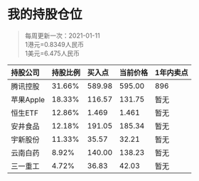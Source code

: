 # 我的持股仓位
>每周更新一次：2021-01-11  
>1港元=0.8349人民币  
>1美元=6.475人民币  

| 持股公司 | 持股比例 | 买入点 | 当前价格 | 1年内卖点 |
| :--- | :--- |:--- |:--- |:--- |
| 腾讯控股 | 31.66% | 589.98 | 595.00 | 896 |
| 苹果Apple | 18.33% | 116.57 | 131.75 | 暂无 |
| 恒生ETF | 12.86% | 1.469 | 1.461 | 暂无 |
| 安井食品 | 12.18% | 191.05 | 185.34 | 暂无 |
| 宇新股份 | 11.33% | 35.57 | 32.21 | 暂无 |
| 云南白药 | 8.92% | 140.00 | 138.23 | 暂无 |
| 三一重工 | 4.72% | 36.83 | 42.03 | 暂无 |
<!-- 
港币58998 -> 49658
美元4408  -> 28762
20175
19105  
17785
14000
7366
人民币总计 ：156851
-->
